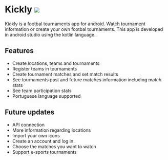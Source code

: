 # Kickly ![](https://imgur.com/WHTqJ7p.png)

Kickly is a footbal tournaments app for android.
Watch tournament information or create your own footbal tournaments.
This app is developed in android studio using the kotlin language.

## Features
- Create locations, teams and tournaments
- Register teams in tournaments
- Create tournament matches and set match results
- See tournaments past and future matches information including match stats
- See team participation stats
- Portuguese language supported

## Future updates
- API connection
- More information regarding locations
- Import your own icons
- Create an account and log in.
- Choose the matches you want to watch
- Support e-sports tournaments
